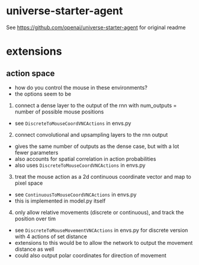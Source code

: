 # universe-starter-agent
See https://github.com/openai/universe-starter-agent for original readme

# extensions

## action space
- how do you control the mouse in these environments?
- the options seem to be 
1. connect a dense layer to the output of the rnn with num_outputs = number of possible mouse positions
- see `DiscreteToMouseCoordVNCActions` in envs.py 
2. connect convolutional and upsampling layers to the rnn output
- gives the same number of outputs as the dense case, but with a lot fewer parameters
- also accounts for spatial correlation in action probabilities
- also uses `DiscreteToMouseCoordVNCActions` in envs.py 
3. treat the mouse action as a 2d continuous coordinate vector and map to pixel space
- see `ContinuousToMouseCoordVNCActions` in envs.py
- this is implemented in model.py itself
4. only allow relative movements (discrete or continuous), and track the position over tim
- see `DiscreteToMouseMovementVNCActions` in envs.py for discrete version with 4 actions of set distance
- extensions to this would be to allow the network to output the movement distance as well
- could also output polar coordinates for direction of movement

